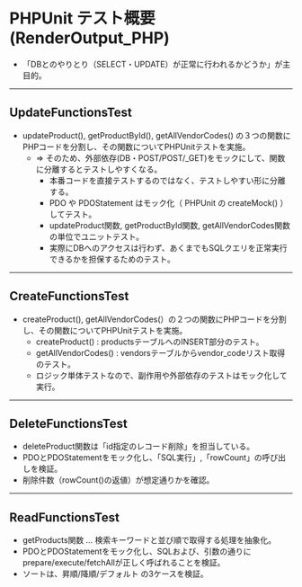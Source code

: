 # PHPUnit テスト概要 (RenderOutput_PHP)
* 「DBとのやりとり（SELECT・UPDATE）が正常に行われるかどうか」が主目的。

---

## UpdateFunctionsTest
* updateProduct(), getProductById(), getAllVendorCodes() の３つの関数にPHPコードを分割し、その関数についてPHPUnitテストを実施。
    - ⇒ そのため、外部依存(DB・POST/P​OST/_GET)をモックにして、関数に分離するとテストしやすくなる。
        - 本番コードを直接テストするのではなく、テストしやすい形に分離する。
        - PDO や PDOStatement はモック化（ PHPUnit の createMock() ）してテスト。
        - updateProduct関数, getProductById関数, getAllVendorCodes関数の単位でユニットテスト。
        - 実際にDBへのアクセスは行わず、あくまでもSQLクエリを正常実行できるかを担保するためのテスト。

---

## CreateFunctionsTest
* createProduct(), getAllVendorCodes(）の２つの関数にPHPコードを分割し、その関数についてPHPUnitテストを実施。
    - createProduct() : productsテーブルへのINSERT部分のテスト。
    - getAllVendorCodes() : vendorsテーブルからvendor_codeリスト取得のテスト。
    - ロジック単体テストなので、副作用や外部依存のテストはモック化して実行。

---

## DeleteFunctionsTest
* deleteProduct関数は「id指定のレコード削除」を担当している。
* PDOとPDOStatementをモック化し、「SQL実行」,「rowCount」の呼び出しを検証。
* 削除件数（rowCount()の返値）が想定通りかを確認。

---

## ReadFunctionsTest
* getProducts関数 … 検索キーワードと並び順で取得する処理を抽象化。
* PDOとPDOStatementをモック化し、SQLおよび、引数の通りにprepare/execute/fetchAllが正しく呼ばれることを検証。
* ソートは、昇順/降順/デフォルト の3ケースを検証。


